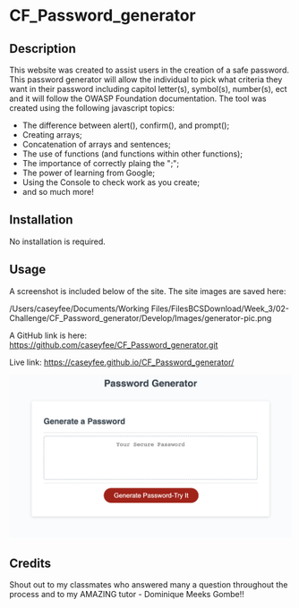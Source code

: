 # CF_Password_generator

## Description

This website was created to assist users in the creation of a safe password. This password generator will allow the individual to pick what criteria they want in their password including capitol letter(s), symbol(s), number(s), ect and it will follow the OWASP Foundation documentation. The tool was created using the following javascript topics:

- The difference between alert(), confirm(), and prompt();
- Creating arrays;
- Concatenation of arrays and sentences;
- The use of functions (and functions within other functions);
- The importance of correctly plaing the ";";
- The power of learning from Google;
- Using the Console to check work as you create;
- and so much more!


## Installation

No installation is required.

## Usage

A screenshot is included below of the site. The site images are saved here: 

/Users/caseyfee/Documents/Working Files/FilesBCSDownload/Week_3/02-Challenge/CF_Password_generator/Develop/Images/generator-pic.png


A GitHub link is here: https://github.com/caseyfee/CF_Password_generator.git


Live link: https://caseyfee.github.io/CF_Password_generator/

![Webpage Screenshot](./Develop/Images/generator-pic.png)


## Credits

Shout out to my classmates who answered many a question throughout the process and to my AMAZING tutor - Dominique Meeks Gombe!!